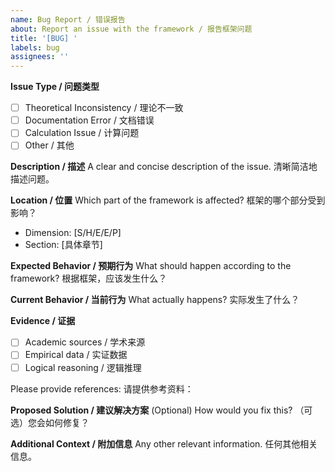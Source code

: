 ```yaml
---
name: Bug Report / 错误报告
about: Report an issue with the framework / 报告框架问题
title: '[BUG] '
labels: bug
assignees: ''
---
```


**Issue Type / 问题类型**
- [ ] Theoretical Inconsistency / 理论不一致
- [ ] Documentation Error / 文档错误
- [ ] Calculation Issue / 计算问题
- [ ] Other / 其他

**Description / 描述**
A clear and concise description of the issue.
清晰简洁地描述问题。

**Location / 位置**
Which part of the framework is affected?
框架的哪个部分受到影响？
- Dimension: [S/H/E/E/P]
- Section: [具体章节]

**Expected Behavior / 预期行为**
What should happen according to the framework?
根据框架，应该发生什么？

**Current Behavior / 当前行为**
What actually happens?
实际发生了什么？

**Evidence / 证据**
- [ ] Academic sources / 学术来源
- [ ] Empirical data / 实证数据
- [ ] Logical reasoning / 逻辑推理

Please provide references:
请提供参考资料：

**Proposed Solution / 建议解决方案**
(Optional) How would you fix this?
（可选）您会如何修复？

**Additional Context / 附加信息**
Any other relevant information.
任何其他相关信息。